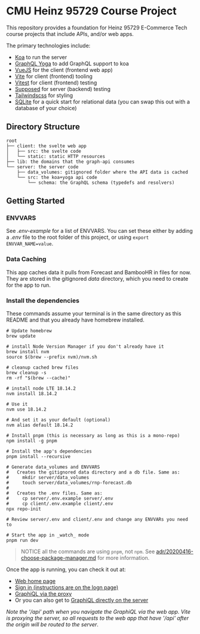 # CMU Heinz 95729 Course Project

This repository provides a foundation for Heinz 95729 E-Commerce Tech course projects that include APIs, and/or web apps.

The primary technologies include:

- [Koa](https://koajs.com/) to run the server
- [GraphQL Yoga](https://the-guild.dev/graphql/yoga-server) to add GraphQL support to koa
- [VueJS](https://vuejs.org/) for the client (frontend web app)
- [Vite](https://vitejs.dev/) for client (frontend) tooling
- [Vitest](https://vitest.dev/) for client (frontend) testing
- [Supposed](https://github.com/losandes/supposed) for server (backend) testing
- [Tailwindscss](https://tailwindcss.com/) for styling
- [SQLite](https://www.sqlite.org/index.html) for a quick start for relational data (you can swap this out with a database of your choice)

## Directory Structure

```
root
├── client: the svelte web app
│   ├── src: the svelte code
│   └── static: static HTTP resources
├── lib: the domains that the graph-api consumes
└── server: the server code
    ├── data_volumes: gitignored folder where the API data is cached
    └── src: the koa+yoga api code
        └── schema: the GraphQL schema (typedefs and resolvers)
```

## Getting Started

### ENVVARS

See _.env-example_ for a list of ENVVARS. You can set these either by adding a _.env_ file to the root folder of this project, or using `export ENVVAR_NAME=value`.

### Data Caching

This app caches data it pulls from Forecast and BambooHR in files for now. They are stored in the gitignored _data_ directory, which you need to create for the app to run.

### Install the dependencies

These commands assume your terminal is in the same directory as this README and that you already have homebrew installed.

```Shell
# Update homebrew
brew update

# install Node Version Manager if you don't already have it
brew install nvm
source $(brew --prefix nvm)/nvm.sh

# cleanup cached brew files
brew cleanup -s
rm -rf "$(brew --cache)"

# install node LTE 18.14.2
nvm install 18.14.2

# Use it
nvm use 18.14.2

# And set it as your default (optional)
nvm alias default 18.14.2

# Install pnpm (this is necessary as long as this is a mono-repo)
npm install -g pnpm

# Install the app's dependencies
pnpm install --recursive

# Generate data_volumes and ENVVARS
#   Creates the gitignored data directory and a db file. Same as:
#     mkdir server/data_volumes
#     touch server/data_volumes/rnp-forecast.db
#
#   Creates the .env files. Same as:
#     cp server/.env.example server/.env
#     cp client/.env.example client/.env
npx repo-init

# Review server/.env and client/.env and change any ENVVARs you need to

# Start the app in _watch_ mode
pnpm run dev
```

> NOTICE all the commands are using `pnpm`, not `npm`. See [adr/20200416-choose-package-manager.md](adr/20200416-choose-package-manager.md) for more information.

Once the app is running, you can check it out at:

- [Web home page](http://localhost:3000)
- [Sign in (instructions are on the logn page)](http://localhost:3000/auth/login)
- [GraphiQL via the proxy](http://localhost:3000/api/graphql)
- Or you can also get to [GraphiQL directly on the server](http://localhost:3001/graphql)

_Note the '/api' path when you navigate the GraphiQL via the web app. Vite is proxying the server, so all requests to the web app that have '/api' after the origin will be routed to the server_.
